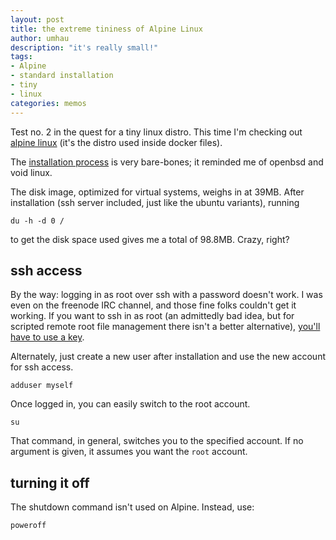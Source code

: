 ```yaml
---
layout: post
title: the extreme tininess of Alpine Linux
author: umhau
description: "it's really small!"
tags: 
- Alpine
- standard installation
- tiny
- linux
categories: memos
---
```


Test no. 2 in the quest for a tiny linux distro. This time I'm checking out [alpine linux](https://www.alpinelinux.org/downloads/) (it's the distro used inside docker files).  

The [installation process](https://wiki.alpinelinux.org/wiki/Installation#3._Boot_and_install_process) is very bare-bones; it reminded me of openbsd and void linux. 

The disk image, optimized for virtual systems, weighs in at 39MB. After installation (ssh server included, just like the ubuntu variants), running 

```
du -h -d 0 /
``` 

to get the disk space used gives me a total of 98.8MB. Crazy, right? 

## ssh access

By the way: logging in as root over ssh with a password doesn't work. I was even on the freenode IRC channel, and those fine folks couldn't get it working. If you want to ssh in as root (an admittedly bad idea, but for scripted remote root file management there isn't a better alternative), [you'll have to use a key](https://umhau.github.io/set-up-passwordless-ssh/). 

Alternately, just create a new user after installation and use the new account for ssh access. 

```
adduser myself
```

Once logged in, you can easily switch to the root account.

```
su
```

That command, in general, switches you to the specified account. If no argument is given, it assumes you want the `root` account.

## turning it off

The shutdown command isn't used on Alpine. Instead, use:

```
poweroff
```
